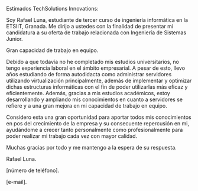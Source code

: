 Estimados TechSolutions Innovations:

Soy Rafael Luna, estudiante de tercer curso de ingeniería informática en la ETSIIT, Granada. Me dirijo a ustedes con la finalidad de presentar mi candidatura a su oferta de trabajo relacionada con Ingeniería de Sistemas Junior.

Gran capacidad de trabajo en equipo.

Debido a que todavía no he completado mis estudios universitarios, no tengo experiencia laboral en el ámbito empresarial. A pesar de esto, llevo años estudiando de forma autodidacta como administrar servidores utilizando virtualización principalmente, además de implementar y optimizar dichas estructuras informáticas con el fin de poder utilizarlas más eficaz y eficientemente. Además, gracias a mis estudios académicos, estoy desarrollando y ampliando mis conocimientos en cuanto a servidores se refiere y a una gran mejora en mi capacidad de trabajo en equipo.

Considero esta una gran oportunidad para aportar todos mis conocimientos en pos del crecimiento de la empresa y su consecuente repercusión en mi, ayudándome a crecer tanto personalmente como profesionalmente para poder realizar mi trabajo cada vez con mayor calidad.

Muchas gracias por todo y me mantengo a la espera de su respuesta.

Rafael Luna.

[número de teléfono].

[e-mail].
